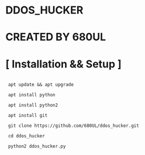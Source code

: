 # DDOS_HUCKER
# CREATED BY 680UL
# [ Installation && Setup ]

```

 apt update && apt upgrade

 apt install python
 
 apt install python2
 
 apt install git

 git clone https://github.com/680UL/ddos_hucker.git

 cd ddos_hucker

 python2 ddos_hucker.py

```

